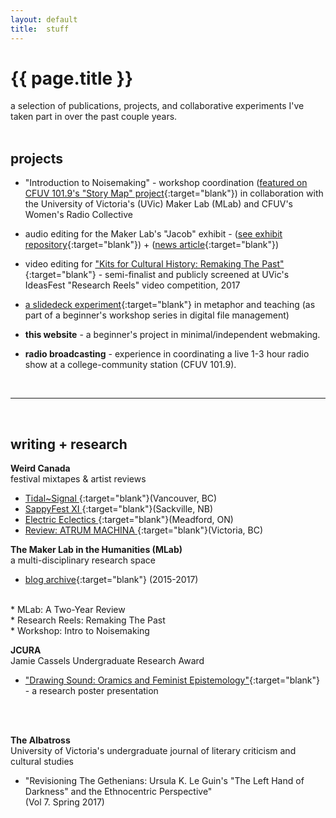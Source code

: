 ```yaml
---
layout: default
title:  stuff
---
```

# {{ page.title }}
a selection of publications, projects, and collaborative experiments I've taken part in over the past couple years.
<br>
<br>
## projects
* "Introduction to Noisemaking" - workshop coordination ([featured on CFUV 101.9's "Story Map" project](https://soundcloud.com/cfuv/story-map-noisemaking-at-uvic){:target="blank"}) in collaboration with the University of Victoria's (UVic) Maker Lab (MLab) and CFUV's Women's Radio Collective

* audio editing for the Maker Lab's "Jacob" exhibit - ([see exhibit repository](https://github.com/uvicmakerlab/magneticRecordingKit){:target="blank"}) + ([news article](http://www.martlet.ca/historic-tech-experiment-gets-re-wired-for-maker-lab-exhibit/){:target="blank"})

* video editing for ["Kits for Cultural History: Remaking The Past"](https://www.youtube.com/watch?v=FUkCnf6DS-c){:target="blank"} - semi-finalist and publicly screened at UVic's IdeasFest "Research Reels" video competition, 2017

* [a slidedeck experiment](http://slides.com/teddiebrock/introduction-to-files-and-folders#/){:target="blank"} in metaphor and teaching (as part of a beginner's workshop series in digital file management)

* **this website** - a beginner's project in minimal/independent webmaking.

* **radio broadcasting** - experience in coordinating a live 1-3 hour radio show at a college-community station (CFUV 101.9).

<br>

***

<br>

## writing + research

**Weird Canada**
<br>festival mixtapes & artist reviews

* [Tidal~Signal ](https://weirdcanada.com/2016/07/festivities-tidalsignal/){:target="blank"}(Vancouver, BC)
* [SappyFest XI ](https://weirdcanada.com/2016/07/festivities-sappyfest-xi/){:target="blank"}(Sackville, NB)
* [Electric Eclectics ](https://weirdcanada.com/2016/07/festivities-electric-eclectics-2/){:target="blank"}(Meadford, ON)
* [Review: ATRUM MACHINA ](https://weirdcanada.com/2017/05/new-canadiana-atrum-machina-machine-breathing/){:target="blank"}(Victoria, BC)

**The Maker Lab in the Humanities (MLab)**
<br>a multi-disciplinary research space
* [blog archive](http://maker.uvic.ca/author/teddie/){:target="blank"} (2015-2017)
<br>
  * MLab: A Two-Year Review<br>
  * Research Reels: Remaking The Past<br>
  * Workshop: Intro to Noisemaking

**JCURA**
<br>Jamie Cassels Undergraduate Research Award
* ["Drawing Sound: Oramics and Feminist Epistemology"](assets/JCURA_OramicsPoster.pdf){:target="blank"} <br>- a research poster presentation
<br>
<br>

**The Albatross**
<br>University of Victoria's undergraduate journal of literary criticism and cultural studies

* "Revisioning The Gethenians: Ursula K. Le Guin's "The Left Hand of Darkness" and the Ethnocentric Perspective" <br>(Vol 7. Spring 2017)
<br>
<br>
